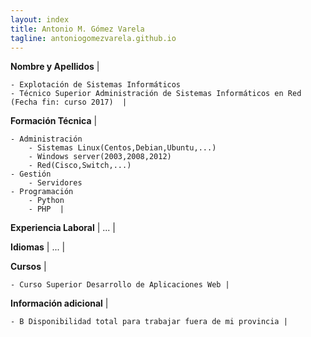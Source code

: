 ```yaml
---
layout: index
title: Antonio M. Gómez Varela
tagline: antoniogomezvarela.github.io
---
```


**Nombre y Apellidos** |

	- Explotación de Sistemas Informáticos  
	- Técnico Superior Administración de Sistemas Informáticos en Red (Fecha fin: curso 2017)  |
**Formación Técnica**  |

	- Administración  
		- Sistemas Linux(Centos,Debian,Ubuntu,...)  
		- Windows server(2003,2008,2012)  
		- Red(Cisco,Switch,...)  
	- Gestión  
		- Servidores  
	- Programación  
		- Python  
		- PHP  |

**Experiencia Laboral**  |
...  |

**Idiomas** | 
...  |

**Cursos**  |

	- Curso Superior Desarrollo de Aplicaciones Web |  

**Información adicional**  |
 
	- B Disponibilidad total para trabajar fuera de mi provincia |  